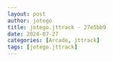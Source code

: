 ```yaml
---
layout: post
author: jotego
title: jotego.jttrack - 27e5bb9
date: 2024-07-27
categories: [Arcade, jttrack]
tags: [jotego.jttrack]
---
```


